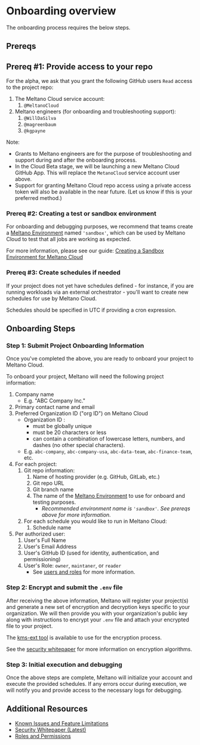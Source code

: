 # Onboarding overview

The onboarding process requires the below steps.

## Prereqs

## Prereq #1: Provide access to your repo

For the alpha, we ask that you grant the following GitHub users `Read` access to the project repo:

1. The Meltano Cloud service account:
    1. `@MeltanoCloud`
1. Meltano engineers (for onboarding and troubleshooting support):
    1. `@WillDaSilva`
    1. `@magreenbaum`
    1. `@kgpayne`

Note:

- Grants to Meltano engineers are for the purpose of troubleshooting and support during and after the onboarding process.
- In the Cloud Beta stage, we will be launching a new Meltano Cloud GitHub App. This will replace the `MetanoCloud` service account user above.
- Support for granting Meltano Cloud repo access using a private access token will also be available in the near future. (Let us know if this is your preferred method.)

### Prereq #2: Creating a test or sandbox environment

For onboarding and debugging purposes, we recommend that teams create a [Meltano Environment](https://docs.meltano.com/concepts/environments) named `'sandbox'`, which can be used by Meltano Cloud to test that all jobs are working as expected.

For more information, please see our guide: [Creating a Sandbox Environment for Meltano Cloud](sandbox_environments.md)

### Prereq #3: Create schedules if needed

If your project does not yet have schedules defined - for instance, if you are running workloads via an external orchestrator - you'll want to create new schedules for use by Meltano Cloud.

Schedules should be specified in UTC if providing a cron expression.

## Onboarding Steps

### Step 1: Submit Project Onboarding Information

Once you've completed the above, you are ready to onboard your project to Meltano Cloud.

To onboard your project, Meltano will need the following project information:

1. Company name
   - E.g. "ABC Company Inc."
1. Primary contact name and email
1. Preferred Organization ID ("org ID") on Meltano Cloud
   - Organization ID :
     - must be globally unique
     - must be 20 characters or less
     - can contain a combination of lowercase letters, numbers, and dashes (no other special characters).
   - E.g. `abc-company`, `abc-company-usa`, `abc-data-team`, `abc-finance-team`, etc.
1. For each project:
    1. Git repo information:
        1. Name of hosting provider (e.g. GitHub, GitLab, etc.)
        1. Git repo URL
        1. Git branch name
        1. The name of the [Meltano Environment](https://docs.meltano.com/concepts/environments) to use for onboard and testing purposes.
           - _Recommended environment name is `'sandbox'`. See prereqs above for more information._
    1. For each schedule you would like to run in Meltano Cloud:
        1. Schedule name
1. Per authorized user:
    1. User's Full Name
    1. User's Email Address
    1. User's GitHub ID (used for identity, authentication, and permissioning)
    1. User's Role: `owner`, `maintaner`, or `reader`
       - See [users and roles](roles_and_permissions.md) for more information.

### Step 2: Encrypt and submit the `.env` file

After receiving the above information, Meltano will register your project(s) and generate a new set of encryption and decryption keys specific to your organization. We will then provide you with your organization's public key along with instructions to encrypt your `.env` file and attach your encrypted file to your project.

The [kms-ext tool](https://github.com/meltano/kms-ext) is available to use for the encryption process.

See the [security whitepaper](security.md) for more information on encryption algorithms.

### Step 3: Initial execution and debugging

Once the above steps are complete, Meltano will initialize your account and execute the provided schedules. If any errors occur during execution, we will notify you and provide access to the necessary logs for debugging.

## Additional Resources

- [Known Issues and Feature Limitations](known_issues.md)
- [Security Whitepaper (Latest)](security.md)
- [Roles and Permissions](roles_and_permissions.md)
